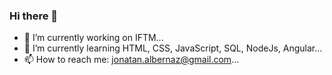 ### Hi there 👋



- 🔭 I’m currently working on IFTM...
- 🌱 I’m currently learning HTML, CSS, JavaScript, SQL, NodeJs, Angular...
- 📫 How to reach me: jonatan.albernaz@gmail.com...
